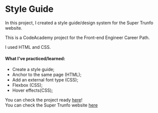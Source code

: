 # Style Guide

In this project, I created a style guide/design system for the Super Trunfo website.<br>

This is a CodeAcademy project for the Front-end Engineer Career Path.

I used HTML and CSS.

#### What I've practiced/learned:
- Create a style guide;
- Anchor to the same page (HTML);
- Add an external font type (CSS);
- Flexbox (CSS);
- Hover effects(CSS);



You can check the project ready [here](https://yasmingsdm.github.io/styleguide/)! <br>
You can check the Super Trunfo website [here](https://yasmingsdm.github.io/superTrunfo/)
